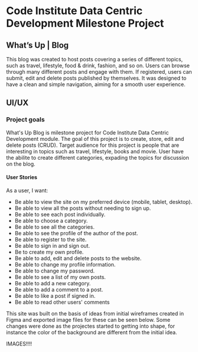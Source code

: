 # Code Institute Data Centric Development Milestone Project

## What’s Up | Blog

This blog was created to host posts covering a series of different topics, such as travel, lifestyle, food & drink, fashion, and so on. Users can browse through many different posts and engage with them. If registered, users can submit, edit and delete posts published by themselves. It was designed to have a clean and simple navigation, aiming for a smooth user experience. 

## UI/UX
### Project goals

What's Up Blog is milestone project for Code Institute Data Centric Development module. The goal of this project is to create, store, edit and delete posts (CRUD). Target audience for this project is people that are interesting in topics such as travel, lifestyle, books and movie. User have the abilite to create different categories, expading the topics for discussion on the blog. 

#### User Stories
As a user, I want: 

* Be able to view the site on my preferred device (mobile, tablet, desktop).
* Be able to view all the posts without needing to sign up.
* Be able to see each post individually.
* Be able to choose a category.
* Be able to see all the categories.
* Be able to see the profile of the author of the post.
* Be able to register to the site.
* Be able to sign in and sign out. 
* Be to create my own profile.
* Be able to add, edit and delete posts to the website.
* Be able to change my profile information.
* Be able to change my password.
* Be able to see a list of my own posts.
* Be able to add a new category.
* Be able to add a comment to a post.
* Be able to like a post if signed in.
* Be able to read other users' comments


This site was built on the basis of ideas from initial wireframes created in Figma and exported image files for these can be seen below. Some changes were done as the projectes started to getting into shape, for instance the color of the background are different from the initial idea. 

IMAGES!!!!


